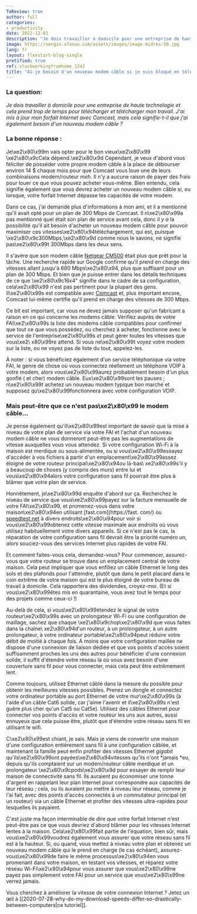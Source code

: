 ```yaml
---
ToReview: true
author: full
categories:
- productivity
date: 2022-12-01
description: "Je dois travailler à domicile pour une entreprise de haute technologie et cela prend trop de temps pour télécharger et télécharger mon travail. J'ai mis à jour mon forfait Internet avec Comcast, mais cela signifie-t-il que j'ai également besoin d'un nouveau modem câble ?"
image: https://sergio.afanou.com/assets/images/image-midres-50.jpg
lang: fr
layout: flexstart-blog-single
pretified: true
ref: stuckworkingfromhome_1242
title: "Ai-je besoin d'un nouveau modem câble si je suis bloqué en télétravail ?"
---
```


### La question:

_Je dois travailler à domicile pour une entreprise de haute technologie et cela prend trop de temps pour télécharger et télécharger mon travail. J'ai mis à jour mon forfait Internet avec Comcast, mais cela signifie-t-il que j'ai également besoin d'un nouveau modem câble ?_

### La bonne réponse :

Je\xe2\x80\x99m vais opter pour le bon vieux\xe2\x80\x99 \xe2\x80\x9cCela dépend.\xe2\x80\x9d Cependant, je veux d'abord vous féliciter de posséder votre propre modem câble à la place de débourser environ 14 $ chaque mois pour que Comcast vous loue une de leurs combinaisons modem/routeur _meh_. Il n'y a aucune raison de payer des frais pour louer ce que vous pouvez acheter vous-même. Bien entendu, cela signifie également que vous devrez acheter un nouveau modem câble si, ou lorsque, votre forfait Internet dépasse les capacités de votre modem.

Dans ce cas, j'ai demandé plus d'informations à mon ami, et il a mentionné qu'il avait opté pour un plan de 300 Mbps de Comcast. Il n\xe2\x80\x99a pas mentionné quel était son plan de service avant cela, donc il _y a_ la possibilité qu\'il ait besoin d\'acheter un nouveau modem câble pour pouvoir maximiser ces vitesses\xe2\x80\x94téléchargement, qui est, puisque \xe2\x80\x9c300Mbps,\xe2\x80\x9d comme nous le savons, ne signifie pas\xe2\x80\x99t 300Mbps dans les deux sens.

Il s'avère que son modem câble [Netgear CM500](https://www.netgear.com/home/products/networking/cable-modems-routers/CM500.aspx) était plus que prêt pour la tâche. Une recherche rapide sur Google confirme qu'il prend en charge des vitesses allant jusqu'à 680 Mbps\xe2\x80\x94, plus que suffisant pour un plan de 300 Mbps. Et bien que je puisse entrer dans les détails techniques de ce que \xe2\x80\x9c16x4" signifie dans le cadre de sa configuration, cela\xe2\x80\x99 n'est pas pertinent pour la plupart des gens. Il\xe2\x80\x99s est compatible avec [Comcast]( https://www.xfinity.com/support/devices/) et, plus important encore, Comcast lui-même certifie qu'il prend en charge des vitesses de 300 Mbps.

Ce bit est important, car vous ne devez jamais supposer qu'un fabricant a raison en ce qui concerne les modems câble. Vérifiez auprès de votre FAI\xe2\x80\x99s la liste des modems câble compatibles pour confirmer que tout ce que vous possédez, ou cherchez à acheter, fonctionne avec le service de l'entreprise\xe2\x80\x99s _et_ peut gérer toutes les vitesses que vous\xe2\ x80\x99re attend. Si vous ne\xe2\x80\x99t voyez votre modem sur la liste, ou ne voyez pas de liste du tout, appelez-les.

À noter : si vous bénéficiez également d'un service téléphonique via votre FAI, le genre de chose où vous connectez réellement un téléphone VOIP à votre modem, alors vous\xe2\x80\x99aurez probablement besoin d'un plus gonflé ( et cher) modem câble. Eux\xe2\x80\x99sont les pauses ; n\xe2\x80\x99t achetez un nouveau modem typique bon marché et supposez qu\xe2\x80\x99fonctionnera avec votre configuration VOIP.

### Mais peut-être que ce n'est pas\xe2\x80\x99 le modem câble...

Je pense également qu'il\xe2\x80\x99est important de savoir que la mise à niveau de votre plan de service via votre FAI et l'achat d'un nouveau modem câble ne vous donneront peut-être pas les augmentations de vitesse auxquelles vous vous attendez. Si votre configuration Wi-Fi à la maison est merdique ou sous-alimentée, ou si vous\xe2\x80\x99essayez d'accéder à vos fichiers à partir d'un emplacement\xe2\x80\x99assez éloigné de votre routeur principal\xe2\x80\x94ou là-bas\ xe2\x80\x99s'il y a beaucoup de choses (y compris des murs) entre lui et vous\xe2\x80\x94alors votre configuration sans fil pourrait être plus à blâmer que votre plan de service.

Honnêtement, je\xe2\x80\x99d enquête d'abord sur ça. Recherchez le niveau de service que vous\xe2\x80\x99payez sur la facture mensuelle de votre FAI\xe2\x80\x99, et promenez-vous dans votre maison\xe2\x80\x94en utilisant [fast.com](https://fast. com/) ou [speedtest.net](https://www.speedtest.net/) à divers endroits\xe2\x80\x94pour voir si vous\xe2\x80\x99obtenez cette vitesse maximale aux endroits où vous utilisez habituellement votre divers appareils. Si ce n'est pas le cas, la réparation de votre configuration sans fil devrait être la priorité numéro un, _alors_ souciez-vous des services Internet plus rapides de votre FAI.

Et comment faites-vous cela, demandez-vous? Pour commencer, assurez-vous que votre routeur se trouve dans un emplacement central de votre maison. Cela peut impliquer que vous enfiliez un câble Ethernet le long des sols et des plafonds pour l'atteindre, plutôt que dans le petit placard dans le coin extrême de votre maison qui est le plus éloigné de votre bureau de travail à domicile. Cela rapportera des dividendes, croyez-moi. (Et si vous\xe2\x80\x99êtes mis en quarantaine, vous avez tout le temps pour des projets comme ceux-ci !)

Au-delà de cela, si vous\xe2\x80\x99étendez le signal de votre routeur\xe2\x80\x99s avec un prolongateur Wi-Fi ou une configuration de maillage, sachez que chaque \xe2\x80\x9chop\xe2\x80\x9d que vous faites dans la chaîne\ xe2\x80\x94d'un routeur, à un prolongateur, à un autre prolongateur, à votre ordinateur portable\xe2\x80\x94peut réduire votre débit de moitié à chaque fois. À moins que votre configuration maillée ne dispose d'une connexion de liaison dédiée et que vos points d'accès soient suffisamment proches les uns des autres pour bénéficier d'une connexion solide, il suffit d'étendre votre réseau là où vous avez besoin d'une couverture sans fil pour vous connecter, mais cela peut être extrêmement lent.

Comme toujours, utilisez Ethernet câblé dans la mesure du possible pour obtenir les meilleures vitesses possibles. Prenez un dongle et connectez votre ordinateur portable au port Ethernet de votre mur\xe2\x80\x99s (à l'aide d'un câble Cat6 solide, car j'aime l'avenir et il\xe2\x80\x99s n'est guère plus cher qu'un Cat5 ou Cat5e). Utilisez des câbles Ethernet pour connecter vos points d'accès et votre routeur les uns aux autres, aussi ennuyeux que cela puisse être, plutôt que d'étendre votre réseau sans fil en utilisant le wifi.

C\xe2\x80\x99est chiant, je sais. Mais je viens de convertir une maison d'une configuration entièrement sans fil à une configuration câblée, et maintenant la famille peut enfin profiter des vitesses Ethernet _gigabit_ qu'ils\xe2\x80\x99ont payées\xe2\x80\x94vitesses qu'ils n'ont *jamais *eu, depuis qu'ils comptaient sur un modem/routeur câble merdique et un prolongateur \xe2\x80\x9cpods\xe2\x80\x9d pour essayer de remplir leur maison de connectivité sans fil. Ils auraient pu économiser une tonne d'argent en rappelant leur plan Internet pour correspondre aux capacités de leur réseau ; cela, ou ils auraient pu mettre à niveau leur réseau, comme je l'ai fait, avec des points d'accès connectés à un commutateur principal (et un routeur) via un câble Ethernet et profiter des vitesses ultra-rapides pour lesquelles ils payaient.

C'est juste ma façon interminable de dire que votre forfait Internet n'est peut-être pas ce que vous devriez d'abord blâmer pour les vitesses Internet lentes à la maison. Cela\xe2\x80\x99fait partie de l'équation, bien sûr, mais vous\xe2\x80\x99voudrez également vous assurer que votre réseau sans fil est à la hauteur. Si, ou quand, vous mettez à niveau votre plan et obtenez un nouveau modem câble qui le prend en charge (le cas échéant), assurez-vous\xe2\x80\x99de faire le même processus\xe2\x80\x94en vous promenant dans votre maison, en testant vos vitesses, et réparez votre réseau Wi-Fi\xe2\x80\x94pour vous assurer que vous\xe2\x80\x99ne payez pas simplement votre FAI pour un service que vous\xe2\x80\x99ne verrez jamais.

Vous cherchez à améliorer la vitesse de votre connexion Internet ? Jetez un œil à [[2020-07-28-why-do-my-download-speeds-differ-so-drastically-between-computers|ce tutoriel]].